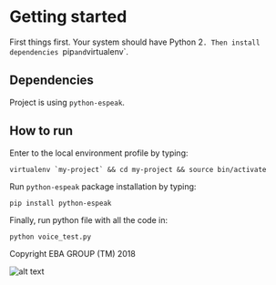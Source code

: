 # Getting started

First things first. Your system should have Python 2`. Then install dependencies `pip` and `virtualenv`.

## Dependencies

Project is using `python-espeak`.

## How to run

Enter to the local environment profile by typing:

```
virtualenv `my-project` && cd my-project && source bin/activate
```

Run `python-espeak` package installation by typing:

```
pip install python-espeak
```

Finally, run python file with all the code in:

```
python voice_test.py
```
Copyright EBA GROUP (TM) 2018

![alt text](https://i.pinimg.com/736x/79/02/1a/79021a6541f178e1e06bd70102c34ba3.jpg "Snorky")

